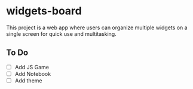 # widgets-board
This project is a web app where users can organize multiple widgets on a single screen for quick use and multitasking.

## To Do
- [ ] Add JS Game
- [ ] Add Notebook
- [ ] Add theme
